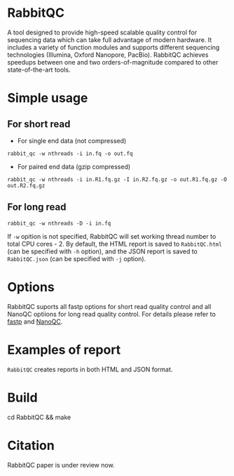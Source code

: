 # RabbitQC
A tool designed to provide high-speed scalable quality control for sequencing data which can take full advantage of modern hardware.
It includes a variety of function modules and supports different sequencing technologies (Illumina, Oxford Nanopore, PacBio). RabbitQC achieves speedups between one and two orders-of-magnitude compared to other state-of-the-art tools.

# Simple usage
## For short read
* For single end data (not compressed)
```
rabbit_qc -w nthreads -i in.fq -o out.fq
```
* For paired end data (gzip compressed)
```
rabbit_qc -w nthreads -i in.R1.fq.gz -I in.R2.fq.gz -o out.R1.fq.gz -O out.R2.fq.gz
```
## For long read
```
rabbit_qc -w nthreads -D -i in.fq
```
If `-w` opition is not specified, RabbitQC will set working thread number to total CPU cores - 2.
By default, the HTML report is saved to `RabbitQC.html` (can be specified with `-h` option), and the JSON report is saved to `RabbitQC.json` (can be specified with `-j` option).

# Options
RabbitQC suports all fastp options for short read quality control and all NanoQC optiions for long read quality control. For details please refer to [fastp](https://github.com/OpenGene/fastp) and [NanoQC](https://github.com/wdecoster/nanoQC).

# Examples of report
`RabbitQC` creates reports in both HTML and JSON format.

# Build
cd RabbitQC && make

# Citation
RabbitQC paper is under review now.
<!--
## If you use RabbitQC for short read quality control please cite:

Shifu Chen, Yanqing Zhou, Yaru Chen, Jia Gu; fastp: an ultra-fast all-in-one FASTQ preprocessor, Bioinformatics, Volume 34, Issue 17, 1 September 2018, Pages i884–i890, https://doi.org/10.1093/bioinformatics/bty560

## If you use RabbitQC for long read quality control please cite:

De Coster W, D’Hert S, Schultz D T, et al. NanoPack: visualizing and processing long-read sequencing data[J]. Bioinformatics, 2018, 34(15): 2666-2669.
-->
